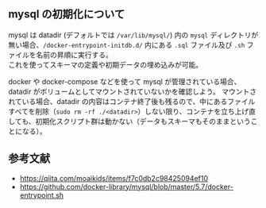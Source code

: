 ## mysql の初期化について
mysql は datadir (デフォルトでは `/var/lib/mysql/`) 内の `mysql` ディレクトリが無い場合、`/docker-entrypoint-initdb.d/` 内にある `.sql` ファイル及び `.sh` ファイルを名前の昇順に実行する。  
これを使ってスキーマの定義や初期データの埋め込みが可能。

docker や docker-compose などを使って mysql が管理されている場合、datadir がボリュームとしてマウントされていないかを確認しよう。
マウントされている場合、datadir の内容はコンテナ終了後も残るので、中にあるファイルすべてを削除（`sudo rm -rf ./<datadir>`）しない限り、コンテナを立ち上げ直しても、初期化スクリプト群は動かない（データもスキーマもそのままということになる）。

## 参考文献
- https://qiita.com/moaikids/items/f7c0db2c98425094ef10
- https://github.com/docker-library/mysql/blob/master/5.7/docker-entrypoint.sh

